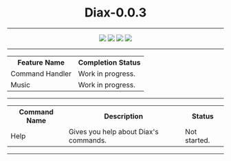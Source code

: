 <!--TODO: Make this look pretty-->
<div align = "center">
<h1>Diax-0.0.3</h1>
<hr>
<a href = "https://bfnt.io/"><img src = "https://img.shields.io/badge/Supported_By-Blackfields_Network-red.svg"></a>
<a href = "https://github.com/Comportment"><img src = "https://img.shields.io/badge/Made_By-Comportment-green.svg"></a>
<a href = "https://github.com/Comportment"><img src = "https://img.shields.io/badge/Code_Name-Azote-blue.svg"></a>
<a href = "https://github.com/Truency"><img src = "https://img.shields.io/badge/Inspired_By-Nomsy-lightgrey.svg"></a>
<hr>
</div>
<div style="width:100%;">
<table>
  <tr>
    <th>Feature Name</th>
    <th>Completion Status</th> 
  </tr>
  <tr>
    <td>Command Handler</td>
    <td>Work in progress.</td>
  </tr>
  <tr>
    <td>Music</td>
    <td>Work in progress.</td> 
  </tr>
</table>
<hr>
<table>
  <tr>
    <th>Command Name</th>
    <th>Description</th> 
    <th>Status</th>
  </tr>
  <tr>
    <td>Help</td>
    <td>Gives you help about Diax's commands.</td>
    <td>Not started.</td>
  </tr>
</table>
</div>
<hr>